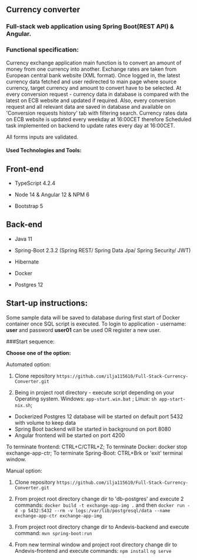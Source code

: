 ## Currency converter 

### Full-stack web application using Spring Boot(REST API) & Angular.

### Functional specification:

Currency exchange application main function is to convert an amount of money from one currency into another.
Exchange rates are taken from European central bank website (XML format). Once logged in, the latest currency data fetched and user redirected to
main page where source currency, target currency and amount to convert have to be selected.
At every conversion request - currency data in database is compared with the latest on ECB website and updated if required.
Also, every conversion request and all relevant data are saved in database and available on 'Conversion requests history' tab with filtering search.
Currency rates data on ECB website is updated every weekday at 16:00CET therefore Scheduled task implemented on backend
to update rates every day at 16:00CET.

All forms inputs are validated.


#### Used Technologies and Tools:

## Front-end

* TypeScript 4.2.4

* Node 14 & Angular 12 & NPM 6

* Bootstrap 5

## Back-end

* Java 11

* Spring-Boot 2.3.2 (Spring REST/ Spring Data Jpa/ Spring Security/ JWT)

* Hibernate

* Docker

* Postgres 12

## Start-up instructions:

Some sample data will be saved to database during first start of Docker container once SQL script is executed.
To login to application - username: **user** and password **user01** can be used OR register a new user.

###Start sequence:

**Choose one of the option:**

Automated option:

1. Clone repository `https://github.com/ilja115610/Full-Stack-Currency-Converter.git`

2. Being in project root directory - execute script depending on your Operating system.
   Windows: `app-start.win.bat` ; Linux: `sh app-start-nix.sh`;

* Dockerized Postgres 12 database will be started on default port 5432 with volume to keep data
* Spring Boot backend will be started in background on port 8080
* Angular frontend will be started on port 4200

To terminate frontend: CTRL+C/CTRL+Z; To terminate Docker: docker stop exchange-app-ctr;
To terminate Spring-Boot: CTRL+Brk or 'exit' terminal window.

Manual option:

1. Clone repository `https://github.com/ilja115610/Full-Stack-Currency-Converter.git`

2. From project root directory change dir to 'db-postgres' and execute 2 commands:
   `docker build -t exchange-app-img .` and then `docker run -d -p 5432:5432 --rm -v logs:/var/lib/postgresql/data --name exchange-app-ctr exchange-app-img`

3. From project root directory change dir to Andevis-backend and execute command:
   `mvn spring-boot:run`

4. From new terminal window and project root directory change dir to Andevis-frontend and execute commands:
   `npm install`
   `ng serve`


